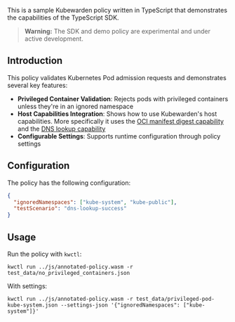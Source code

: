 This is a sample Kubewarden policy written in TypeScript that demonstrates the capabilities of the TypeScript SDK.

> **Warning:** The SDK and demo policy are experimental and under active development.

## Introduction

This policy validates Kubernetes Pod admission requests and demonstrates several key features:

- **Privileged Container Validation**: Rejects pods with privileged containers unless they're in an ignored namespace  
- **Host Capabilities Integration**: Shows how to use Kubewarden's host capabilities. More specifically it uses the [OCI manifest digest capability](https://docs.kubewarden.io/reference/spec/host-capabilities/container-registry#get-oci-manifest-digest)  and the [DNS lookup capability](https://docs.kubewarden.io/reference/spec/host-capabilities/net#dns-host-lookup)
- **Configurable Settings**: Supports runtime configuration through policy settings

## Configuration

The policy has the following configuration:

```json
{
  "ignoredNamespaces": ["kube-system", "kube-public"],
  "testScenario": "dns-lookup-success"
}
```

## Usage

Run the policy with `kwctl`:

```console
kwctl run ../js/annotated-policy.wasm -r test_data/no_privileged_containers.json
```

With settings:
```console
kwctl run ../js/annotated-policy.wasm -r test_data/privileged-pod-kube-system.json --settings-json '{"ignoredNamespaces": ["kube-system"]}'
```
